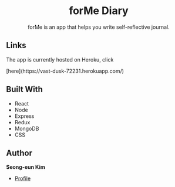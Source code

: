 


<h1 align="center">forMe Diary</h1>

<p align="center">forMe is an app that helps you write self-reflective journal. </p>

## Links

<p>The app is currently hosted on Heroku, click </p>[here](https://vast-dusk-72231.herokuapp.com/)


## Built With

- React
- Node
- Express
- Redux
- MongoDB
- CSS


## Author

**Seong-eun Kim**

- [Profile](https://github.com/seongeunkimmy "Seong-eun Kim")

